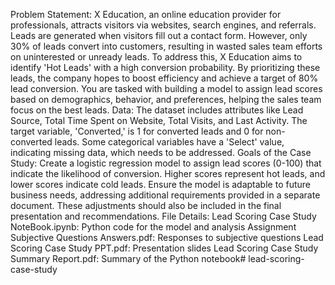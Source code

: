 Problem Statement:
X Education, an online education provider for professionals, attracts visitors via websites, search engines, and referrals. Leads are generated when visitors fill out a contact form. However, only 30% of leads convert into customers, resulting in wasted sales team efforts on uninterested or unready leads.
To address this, X Education aims to identify 'Hot Leads' with a high conversion probability. By prioritizing these leads, the company hopes to boost efficiency and achieve a target of 80% lead conversion. You are tasked with building a model to assign lead scores based on demographics, behavior, and preferences, helping the sales team focus on the best leads.
Data:
The dataset includes attributes like Lead Source, Total Time Spent on Website, Total Visits, and Last Activity. The target variable, 'Converted,' is 1 for converted leads and 0 for non-converted leads.
Some categorical variables have a 'Select' value, indicating missing data, which needs to be addressed.
Goals of the Case Study:
Create a logistic regression model to assign lead scores (0-100) that indicate the likelihood of conversion. Higher scores represent hot leads, and lower scores indicate cold leads.
Ensure the model is adaptable to future business needs, addressing additional requirements provided in a separate document. These adjustments should also be included in the final presentation and recommendations.
File Details:
Lead Scoring Case Study NoteBook.ipynb: Python code for the model and analysis
Assignment Subjective Questions Answers.pdf: Responses to subjective questions
Lead Scoring Case Study PPT.pdf: Presentation slides
Lead Scoring Case Study Summary Report.pdf: Summary of the Python notebook# lead-scoring-case-study
